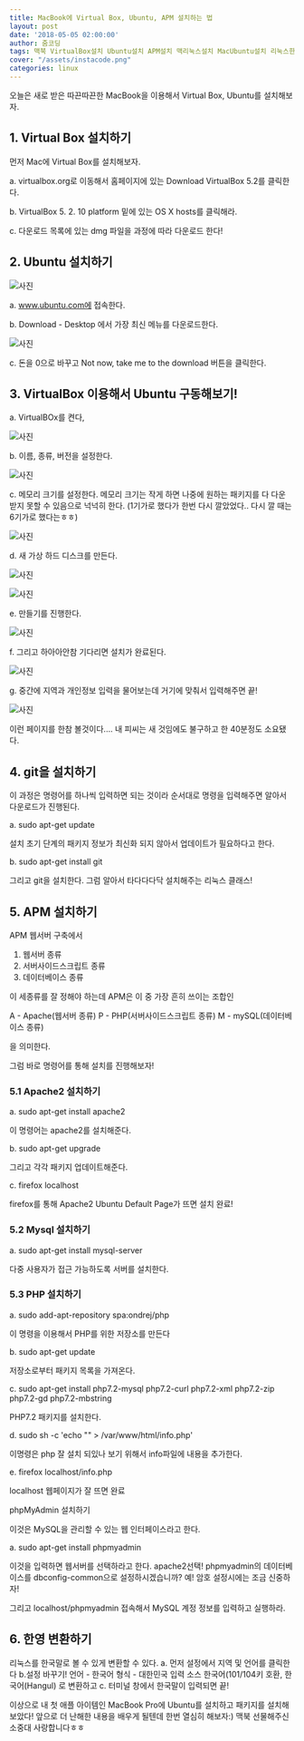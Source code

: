```yaml
---
title: MacBook에 Virtual Box, Ubuntu, APM 설치하는 법
layout: post
date: '2018-05-05 02:00:00'
author: 줌코딩
tags: 맥북 VirtualBox설치 Ubuntu설치 APM설치 맥리눅스설치 MacUbuntu설치 리눅스한국어
cover: "/assets/instacode.png"
categories: linux
---
```



오늘은 새로 받은 따끈따끈한 MacBook을 이용해서 Virtual Box, Ubuntu를 설치해보자.

## 1. Virtual Box 설치하기

먼저 Mac에 Virtual Box를 설치해보자.

a. virtualbox.org로 이동해서 홈페이지에 있는 Download VirtualBox 5.2를 클릭한다.

b. VirtualBox 5. 2. 10 platform 밑에 있는 OS X hosts를 클릭해라.

c. 다운로드 목록에 있는 dmg 파일을 과정에 따라 다운로드 한다!

## 2. Ubuntu 설치하기

![사진](https://raw.githubusercontent.com/zoomKoding/zoomKoding.github.io/source/assets/_posts/Mac-ubuntu-virtualbox/1.png)

a. www.ubuntu.com에 접속한다.

b. Download - Desktop 에서 가장 최신 메뉴를 다운로드한다.

![사진](https://raw.githubusercontent.com/zoomKoding/zoomKoding.github.io/source/assets/_posts/Mac-ubuntu-virtualbox/2.png)

c. 돈을 0으로 바꾸고 Not now, take me to the download 버튼을 클릭한다.

## 3. VirtualBox 이용해서 Ubuntu 구동해보기!

a. VirtualBOx를 켠다,

![사진](https://raw.githubusercontent.com/zoomKoding/zoomKoding.github.io/source/assets/_posts/Mac-ubuntu-virtualbox/3.png)

b. 이름, 종류, 버전을 설정한다.

![사진](https://raw.githubusercontent.com/zoomKoding/zoomKoding.github.io/source/assets/_posts/Mac-ubuntu-virtualbox/4.png)

c. 메모리 크기를 설정한다. 메모리 크기는 작게 하면 나중에 원하는 패키지를 다 다운 받지 못할 수 있음으로 넉넉히 한다. (1기가로 했다가 한번 다시 깔았었다.. 다시 깔 때는 6기가로 했다는ㅎㅎ)

![사진](https://raw.githubusercontent.com/zoomKoding/zoomKoding.github.io/source/assets/_posts/Mac-ubuntu-virtualbox/5.png)

d. 새 가상 하드 디스크를 만든다.

![사진](https://raw.githubusercontent.com/zoomKoding/zoomKoding.github.io/source/assets/_posts/Mac-ubuntu-virtualbox/6.png)

![사진](https://raw.githubusercontent.com/zoomKoding/zoomKoding.github.io/source/assets/_posts/Mac-ubuntu-virtualbox/7.png)

e. 만들기를 진행한다.

![사진](https://raw.githubusercontent.com/zoomKoding/zoomKoding.github.io/source/assets/_posts/Mac-ubuntu-virtualbox/8.png)

f. 그리고 하아아안참 기다리면 설치가 완료된다.

![사진](https://raw.githubusercontent.com/zoomKoding/zoomKoding.github.io/source/assets/_posts/Mac-ubuntu-virtualbox/9.png)

g. 중간에 지역과 개인정보 입력을 물어보는데 거기에 맞춰서 입력해주면 끝!

![사진](https://raw.githubusercontent.com/zoomKoding/zoomKoding.github.io/source/assets/_posts/Mac-ubuntu-virtualbox/10.png)

이런 페이지를 한참 볼것이다.... 내 피씨는 새 것임에도 불구하고 한 40분정도 소요됐다. 

## 4. git을 설치하기

이 과정은 명령어를 하나씩 입력하면 되는 것이라 순서대로 명령을 입력해주면 알아서 다운로드가 진행된다. 

a. sudo apt-get update

설치 초기 단계의 패키지 정보가 최신화 되지 않아서 업데이트가 필요하다고 한다.

b. sudo apt-get install git

그리고 git을 설치한다. 그럼 알아서 타다다다닥 설치해주는 리눅스 클래스!

## 5. APM 설치하기

APM 웹서버 구축에서 

1. 웹서버 종류
2. 서버사이드스크립트 종류
3. 데이터베이스 종류

이 세종류를 잘 정해야 하는데 APM은 이 중 가장 흔히  쓰이는 조합인

A - Apache(웹서버 종류)
P - PHP(서버사이드스크립트 종류)
M - mySQL(데이터베이스 종류)

을 의미한다.

그럼 바로 명령어를 통해 설치를 진행해보자!

### 5.1 Apache2 설치하기

a. sudo apt-get install apache2

이 명령어는 apache2를 설치해준다.

b. sudo apt-get upgrade

그리고 각각 패키지 업데이트해준다.

c.  firefox localhost

firefox를 통해 Apache2 Ubuntu Default Page가 뜨면 설치 완료!

### 5.2 Mysql 설치하기

a. sudo apt-get install mysql-server

다중 사용자가 접근 가능하도록 서버를 설치한다.

### 5.3 PHP 설치하기

a. sudo add-apt-repository spa:ondrej/php

이 명령을 이용해서 PHP를 위한 저장소를 만든다

b. sudo apt-get update

저장소로부터 패키지 목록을 가져온다.

c.  sudo apt-get install php7.2-mysql php7.2-curl php7.2-xml php7.2-zip php7.2-gd php7.2-mbstring 

PHP7.2 패키지를 설치한다.

d. sudo sh -c 'echo "<?php phpinfo(); ?>" > /var/www/html/info.php'

이명령은 php 잘 설치 되있나 보기 위해서 info파일에 내용을 추가한다.

e. firefox localhost/info.php

localhost 웹페이지가 잘 뜨면 완료

phpMyAdmin 설치하기

이것은 MySQL을 관리할 수 있는 웹 인터페이스라고 한다.

a. sudo apt-get install phpmyadmin

이것을 입력하면 웹서버를 선택하라고 한다. 
apache2선택!
phpmyadmin의 데이터베이스를 dbconfig-common으로 설정하시겠습니까?
예!
암호 설정시에는 조금 신중하자!

그리고 localhost/phpmyadmin 접속해서 MySQL 계정 정보를 입력하고 실행하라.

## 6. 한영 변환하기

리눅스를 한국말로 볼 수 있게 변환할 수 있다.
a. 먼저 설정에서 지역 및 언어를 클릭한다
b.설정 바꾸기! 
언어 - 한국어
형식 - 대한민국 
입력 소스 한국어(101/104키 호환, 한국어(Hangul)
로 변환하고
c. 터미널 창에서 한국말이 입력되면 끝!


이상으로 내 첫 애플 아이템인 MacBook Pro에 Ubuntu를 설치하고 패키지를 설치해보았다! 앞으로 더 난해한 내용을 배우게 될텐데 한번 열심히 해보자:) 맥북 선물해주신 소중대 사랑합니다ㅎㅎ

